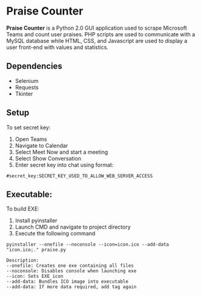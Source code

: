 # Praise Counter

**Praise Counter** is a Python 2.0 GUI application used to scrape Microsoft Teams and count user praises. 
PHP scripts are used to communicate with a MySQL database while HTML, CSS, and Javascript are used 
to display a user front-end with values and statistics.

## Dependencies
- Selenium
- Requests
- Tkinter

## Setup
To set secret key:
1. Open Teams
2. Navigate to Calendar
3. Select Meet Now and start a meeting
4. Select Show Conversation
5. Enter secret key into chat using format:

```buildoutcfg
#secret_key:SECRET_KEY_USED_TO_ALLOW_WEB_SERVER_ACCESS
```

## Executable:
To build EXE:
1. Install pyinstaller
2. Launch CMD and navigate to project directory
3. Execute the following command

```
pyinstaller --onefile --noconsole --icon=icon.ico --add-data "icon.ico;." praise.py

Description:
--onefile: Creates one exe containing all files
--noconsole: Disables console when launching exe
--icon: Sets EXE icon
--add-data: Bundles ICO image into executable
--add-data: If more data required, add tag again
```
